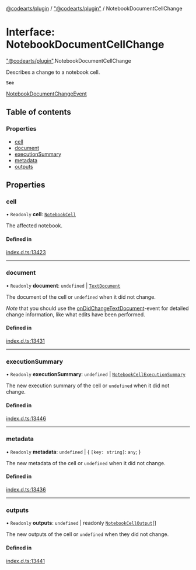 [@codearts/plugin](../README.md) / ["@codearts/plugin"](../modules/_codearts_plugin_.md) / NotebookDocumentCellChange

# Interface: NotebookDocumentCellChange

["@codearts/plugin"](../modules/_codearts_plugin_.md).NotebookDocumentCellChange

Describes a change to a notebook cell.

**`See`**

[NotebookDocumentChangeEvent](codearts_plugin_.NotebookDocumentChangeEvent.md)

## Table of contents

### Properties

- [cell](codearts_plugin_.NotebookDocumentCellChange.md#cell)
- [document](codearts_plugin_.NotebookDocumentCellChange.md#document)
- [executionSummary](codearts_plugin_.NotebookDocumentCellChange.md#executionsummary)
- [metadata](codearts_plugin_.NotebookDocumentCellChange.md#metadata)
- [outputs](codearts_plugin_.NotebookDocumentCellChange.md#outputs)

## Properties

### cell

• `Readonly` **cell**: [`NotebookCell`](codearts_plugin_.NotebookCell.md)

The affected notebook.

#### Defined in

[index.d.ts:13423](https://github.com/huaweicloud/cloudide-plugin-api/blob/4d28848/index.d.ts#L13423)

___

### document

• `Readonly` **document**: `undefined` \| [`TextDocument`](codearts_plugin_.TextDocument.md)

The document of the cell or `undefined` when it did not change.

*Note* that you should use the [onDidChangeTextDocument](../modules/codearts_plugin_.workspace.md#ondidchangetextdocument)-event
for detailed change information, like what edits have been performed.

#### Defined in

[index.d.ts:13431](https://github.com/huaweicloud/cloudide-plugin-api/blob/4d28848/index.d.ts#L13431)

___

### executionSummary

• `Readonly` **executionSummary**: `undefined` \| [`NotebookCellExecutionSummary`](codearts_plugin_.NotebookCellExecutionSummary.md)

The new execution summary of the cell or `undefined` when it did not change.

#### Defined in

[index.d.ts:13446](https://github.com/huaweicloud/cloudide-plugin-api/blob/4d28848/index.d.ts#L13446)

___

### metadata

• `Readonly` **metadata**: `undefined` \| { `[key: string]`: `any`;  }

The new metadata of the cell or `undefined` when it did not change.

#### Defined in

[index.d.ts:13436](https://github.com/huaweicloud/cloudide-plugin-api/blob/4d28848/index.d.ts#L13436)

___

### outputs

• `Readonly` **outputs**: `undefined` \| readonly [`NotebookCellOutput`](../classes/codearts_plugin_.NotebookCellOutput.md)[]

The new outputs of the cell or `undefined` when they did not change.

#### Defined in

[index.d.ts:13441](https://github.com/huaweicloud/cloudide-plugin-api/blob/4d28848/index.d.ts#L13441)
